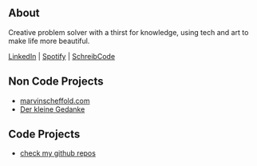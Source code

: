 ## About

Creative problem solver with a thirst for knowledge, using tech and art to make life more beautiful.

[LinkedIn](https://www.linkedin.com/in/marvin-scheffold/) | [Spotify](https://open.spotify.com/artist/56QGlGX6FHcIVbzmz890WZ) | [SchreibCode](http://www.schreibcode.de)

## Non Code Projects
- [marvinscheffold.com](https://www.marvinscheffold.com)
- [Der kleine Gedanke](http://www.derkleinegedanke.de/)

## Code Projects 

- [check my github repos](https://github.com/marvinscheffold?tab=repositories)
